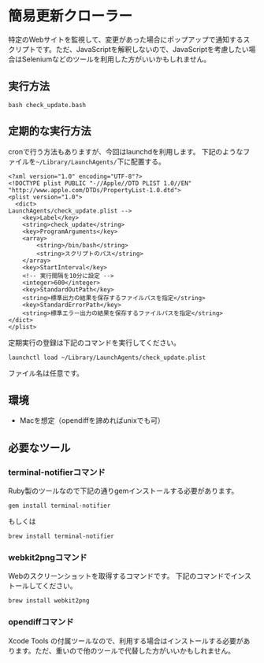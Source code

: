 # 簡易更新クローラー

特定のWebサイトを監視して、変更があった場合にポップアップで通知するスクリプトです。ただ、JavaScriptを解釈しないので、JavaScriptを考慮したい場合はSeleniumなどのツールを利用した方がいいかもしれません。

## 実行方法

```
bash check_update.bash
```

## 定期的な実行方法
cronで行う方法もありますが、今回はlaunchdを利用します。
下記のようなファイルを```~/Library/LaunchAgents/```下に配置する。

```check_update.plist
<?xml version="1.0" encoding="UTF-8"?>
<!DOCTYPE plist PUBLIC "-//Apple//DTD PLIST 1.0//EN" "http://www.apple.com/DTDs/PropertyList-1.0.dtd">
<plist version="1.0">
  <dict>
LaunchAgents/check_update.plist -->
    <key>Label</key>
    <string>check_update</string>
    <key>ProgramArguments</key>
    <array>
        <string>/bin/bash</string>
        <string>スクリプトのパス</string>
    </array>
    <key>StartInterval</key>
    <!-- 実行間隔を10分に設定 -->
    <integer>600</integer>
    <key>StandardOutPath</key>
    <string>標準出力の結果を保存するファイルパスを指定</string>
    <key>StandardErrorPath</key>
    <string>標準エラー出力の結果を保存するファイルパスを指定</string>
</dict>
</plist>
```

定期実行の登録は下記のコマンドを実行してください。

```
launchctl load ~/Library/LaunchAgents/check_update.plist
```

ファイル名は任意です。

## 環境
* Macを想定（opendiffを諦めればunixでも可）

## 必要なツール
### terminal-notifierコマンド
Ruby製のツールなので下記の通りgemインストールする必要があります。

```
gem install terminal-notifier
```

もしくは

```
brew install terminal-notifier
```

### webkit2pngコマンド
Webのスクリーンショットを取得するコマンドです。
下記のコマンドでインストールしてください。

```
brew install webkit2png
```

### opendiffコマンド

Xcode Tools の付属ツールなので、利用する場合はインストールする必要があります。ただ、重いので他のツールで代替した方がいいかもしれません。
